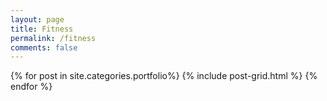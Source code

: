 ```yaml
---
layout: page
title: Fitness
permalink: /fitness
comments: false
---
```

{% for post in site.categories.portfolio%} {% include post-grid.html %} {% endfor %}

